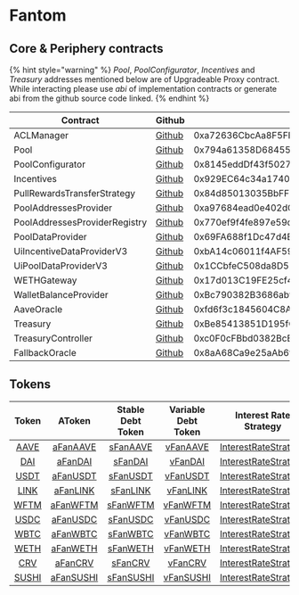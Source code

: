# Fantom

## Core & Periphery contracts

{% hint style="warning" %}
_Pool_, _PoolConfigurator_, _Incentives_ and _Treasury_ addresses mentioned below are of Upgradeable Proxy contract. While interacting please use _abi_ of implementation contracts or generate abi from the github source code linked.&#x20;
{% endhint %}

| Contract                      | Github                                                                                                                                | Address                                    |
| ----------------------------- | ------------------------------------------------------------------------------------------------------------------------------------- | ------------------------------------------ |
| ACLManager                    | [Github](https://github.com/aave/aave-v3-core/blob/master/contracts/protocol/configuration/ACLManager.sol)                            | 0xa72636CbcAa8F5FF95B2cc47F3CDEe83F3294a0B |
| Pool                          | [Github](https://github.com/aave/aave-v3-core/blob/master/contracts/protocol/pool/Pool.sol)                                           | 0x794a61358D6845594F94dc1DB02A252b5b4814aD |
| PoolConfigurator              | [Github](https://github.com/aave/aave-v3-core/blob/master/contracts/protocol/pool/PoolConfigurator.sol)                               | 0x8145eddDf43f50276641b55bd3AD95944510021E |
| Incentives                    | [Github](https://github.com/aave/aave-v3-periphery/blob/master/contracts/rewards/RewardsController.sol)                               | 0x929EC64c34a17401F460460D4B9390518E5B473e |
| PullRewardsTransferStrategy   | [Github](https://github.com/aave/aave-v3-periphery/blob/master/contracts/rewards/transfer-strategies/PullRewardsTransferStrategy.sol) | 0x84d85013035BbFF5DD106CA7828c8781af331b84 |
| PoolAddressesProvider         | [Github](https://github.com/aave/aave-v3-core/blob/master/contracts/protocol/configuration/PoolAddressesProvider.sol)                 | 0xa97684ead0e402dC232d5A977953DF7ECBaB3CDb |
| PoolAddressesProviderRegistry | [Github](https://github.com/aave/aave-v3-core/blob/master/contracts/protocol/configuration/PoolAddressesProviderRegistry.sol)         | 0x770ef9f4fe897e59daCc474EF11238303F9552b6 |
| PoolDataProvider              | [Github](https://github.com/aave/aave-v3-core/blob/master/contracts/misc/AaveProtocolDataProvider.sol)                                | 0x69FA688f1Dc47d4B5d8029D5a35FB7a548310654 |
| UiIncentiveDataProviderV3     | [Github](https://github.com/aave/aave-v3-periphery/blob/master/contracts/misc/UiIncentiveDataProviderV3.sol)                          | 0xbA14c06011f4AF5970cFDe4364ba6320E190BD4B |
| UiPoolDataProviderV3          | [Github](https://github.com/aave/aave-v3-periphery/blob/master/contracts/misc/UiPoolDataProviderV3.sol)                               | 0x1CCbfeC508da8D5242D5C1b368694Ab0066b39f1 |
| WETHGateway                   | [Github](https://github.com/aave/aave-v3-periphery/blob/master/contracts/misc/WETHGateway.sol)                                        | 0x17d013C19FE25cf4D911CE85eD5f40FE8880F46f |
| WalletBalanceProvider         | [Github](https://github.com/aave/aave-v3-periphery/blob/master/contracts/misc/WalletBalanceProvider.sol)                              | 0xBc790382B3686abffE4be14A030A96aC6154023a |
| AaveOracle                    | [Github](https://github.com/aave/aave-v3-core/blob/master/contracts/misc/AaveOracle.sol)                                              | 0xfd6f3c1845604C8AE6c6E402ad17fb9885160754 |
| Treasury                      | [Github](https://github.com/aave/aave-v3-periphery/blob/master/contracts/treasury/Collector.sol)                                      | 0xBe85413851D195fC6341619cD68BfDc26a25b928 |
| TreasuryController            | [Github](https://github.com/aave/aave-v3-periphery/blob/master/contracts/treasury/CollectorController.sol)                            | 0xc0F0cFBbd0382BcE3B93234E4BFb31b2aaBE36aD |
| FallbackOracle                | [Github](https://github.com/aave/aave-v3-core/blob/master/contracts/mocks/oracle/PriceOracle.sol)                                     | 0x8aA68Ca9e25aAb6f9f41bF341d12Ab407AE099E2 |

## Tokens

| Token   | AToken | Stable Debt Token  | Variable Debt Token  | Interest Rate Strategy |
| :-----: | :----: | :----------------: | :------------------: | :--------------------: |
| [AAVE](https://ftmscan.com/address/0x6a07a792ab2965c72a5b8088d3a069a7ac3a993b) | [aFanAAVE](https://ftmscan.com/address/0xf329e36C7bF6E5E86ce2150875a84Ce77f477375) | [sFanAAVE](https://ftmscan.com/address/0xfAeF6A702D15428E588d4C0614AEFb4348D83D48) | [vFanAAVE](https://ftmscan.com/address/0xE80761Ea617F66F96274eA5e8c37f03960ecC679) | [InterestRateStrategy](https://ftmscan.com/address/0x4aa694e6c06d6162d95be98a2df6a521d5a7b521#code) |
| [DAI](https://ftmscan.com/address/0x8D11eC38a3EB5E956B052f67Da8Bdc9bef8Abf3E) | [aFanDAI](https://ftmscan.com/address/0x82E64f49Ed5EC1bC6e43DAD4FC8Af9bb3A2312EE) | [sFanDAI](https://ftmscan.com/address/0xd94112B5B62d53C9402e7A60289c6810dEF1dC9B) | [vFanDAI](https://ftmscan.com/address/0x8619d80FB0141ba7F184CbF22fd724116D9f7ffC)| [InterestRateStrategy](https://ftmscan.com/address/0xa9f3c3cae095527061e6d270dbe163693e6fda9d#code) |
| [USDT](https://ftmscan.com/address/0x049d68029688eabf473097a2fc38ef61633a3c7a#code) | [aFanUSDT](https://ftmscan.com/address/0x6ab707Aca953eDAeFBc4fD23bA73294241490620#code) | [sFanUSDT](https://ftmscan.com/address/0x70eFfc565DB6EEf7B927610155602d31b670e802#code) | [vFanUSDT](https://ftmscan.com/address/0xfb00AC187a8Eb5AFAE4eACE434F493Eb62672df7#code) | [InterestRateStrategy](https://ftmscan.com/address/0xf4a0039F2d4a2EaD5216AbB6Ae4C4C3AA2dB9b82#code) |
| [LINK](https://ftmscan.com/address/0xb3654dc3d10ea7645f8319668e8f54d2574fbdc8) | [aFanLINK](https://ftmscan.com/address/0x191c10Aa4AF7C30e871E70C95dB0E4eb77237530) | [sFanLINK](https://ftmscan.com/address/0x89D976629b7055ff1ca02b927BA3e020F22A44e4#code) | [vFanLINK](https://ftmscan.com/address/0x953A573793604aF8d41F306FEb8274190dB4aE0e) | [InterestRateStrategy](https://ftmscan.com/address/0x4aa694e6c06d6162d95be98a2df6a521d5a7b521#code) |
| [WFTM](https://ftmscan.com/address/0x21be370d5312f44cb42ce377bc9b8a0cef1a4c83) | [aFanWFTM](https://ftmscan.com/address/0x6d80113e533a2C0fe82EaBD35f1875DcEA89Ea97) | [sFanWFTM](https://ftmscan.com/address/0xF15F26710c827DDe8ACBA678682F3Ce24f2Fb56E#code) | [vFanWFTM](https://ftmscan.com/address/0x4a1c3aD6Ed28a636ee1751C69071f6be75DEb8B8) | [InterestRateStrategy](https://ftmscan.com/address/0x4aa694e6c06d6162d95be98a2df6a521d5a7b521#code) |
| [USDC](https://ftmscan.com/address/0x04068da6c83afcfa0e13ba15a6696662335d5b75) | [aFanUSDC](https://ftmscan.com/address/0x625E7708f30cA75bfd92586e17077590C60eb4cD) | [sFanUSDC](https://ftmscan.com/address/0x307ffe186F84a3bc2613D1eA417A5737D69A7007#code) | [vFanUSDC](https://ftmscan.com/address/0xFCCf3cAbbe80101232d343252614b6A3eE81C989) | [InterestRateStrategy](https://ftmscan.com/address/0xf4a0039F2d4a2EaD5216AbB6Ae4C4C3AA2dB9b82#code) |
| [WBTC](https://ftmscan.com/address/0x321162cd933e2be498cd2267a90534a804051b11) | [aFanWBTC](https://ftmscan.com/address/0x078f358208685046a11C85e8ad32895DED33A249) | [sFanWBTC](https://ftmscan.com/address/0x633b207Dd676331c413D4C013a6294B0FE47cD0e#code) | [vFanWBTC](https://ftmscan.com/address/0x92b42c66840C7AD907b4BF74879FF3eF7c529473) | [InterestRateStrategy](https://ftmscan.com/address/0x4aa694e6c06d6162d95be98a2df6a521d5a7b521#code) |
| [WETH](https://ftmscan.com/address/0x74b23882a30290451a17c44f4f05243b6b58c76d) | [aFanWETH](https://ftmscan.com/address/0xe50fA9b3c56FfB159cB0FCA61F5c9D750e8128c8) | [sFanWETH](https://ftmscan.com/address/0xD8Ad37849950903571df17049516a5CD4cbE55F6#code) | [vFanWETH](https://ftmscan.com/address/0x0c84331e39d6658Cd6e6b9ba04736cC4c4734351) | [InterestRateStrategy](https://ftmscan.com/address/0x4aa694e6c06d6162d95be98a2df6a521d5a7b521#code) |
| [CRV](https://ftmscan.com/address/0x1e4f97b9f9f913c46f1632781732927b9019c68b) | [aFanCRV](https://ftmscan.com/address/0x513c7e3a9c69ca3e22550ef58ac1c0088e918fff) | [sFanCRV](https://ftmscan.com/address/0x08cb71192985e936c7cd166a8b268035e400c3c3#code) | [vFanCRV](https://ftmscan.com/address/0x77ca01483f379e58174739308945f044e1a764dc) | [InterestRateStrategy](https://ftmscan.com/address/0x4aa694e6c06d6162d95be98a2df6a521d5a7b521#code) |
| [SUSHI](https://ftmscan.com/address/0xae75a438b2e0cb8bb01ec1e1e376de11d44477cc) | [aFanSUSHI](https://ftmscan.com/address/0xc45a479877e1e9dfe9fcd4056c699575a1045daa) | [sFanSUSHI](https://ftmscan.com/address/0x78246294a4c6fbf614ed73ccc9f8b875ca8ee841#code) | [vFanSUSHI](https://ftmscan.com/address/0x34e2ed44ef7466d5f9e0b782b5c08b57475e7907) | [InterestRateStrategy](https://ftmscan.com/address/0x4aa694e6c06d6162d95be98a2df6a521d5a7b521#code) |
